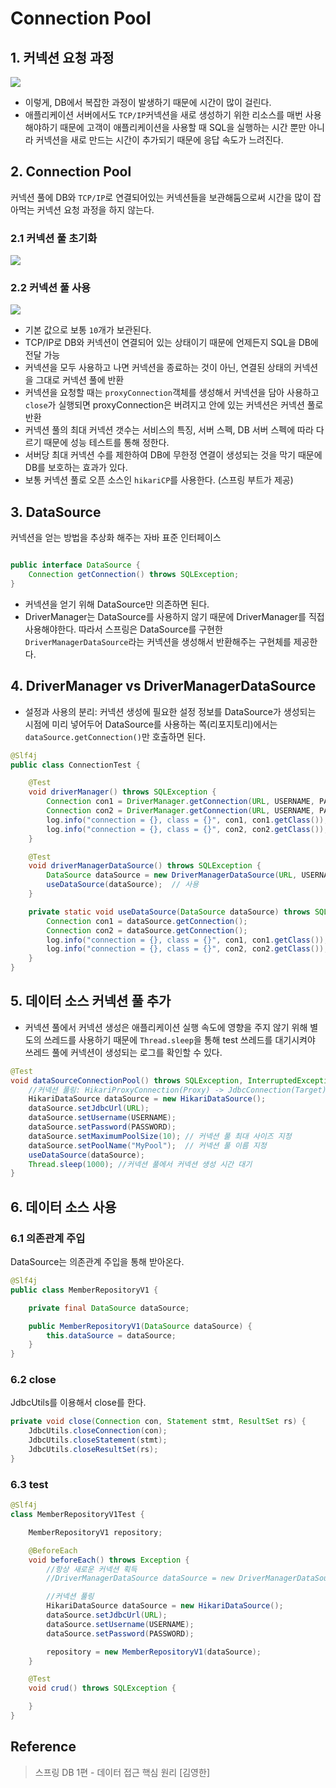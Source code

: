 # Connection Pool

## 1. 커넥션 요청 과정
<img src = "https://user-images.githubusercontent.com/108064146/218515553-e0feb5ea-7eb4-4019-bc07-22fcc16febcb.png">

- 이렇게, DB에서 복잡한 과정이 발생하기 때문에 시간이 많이 걸린다.
- 애플리케이션 서버에서도 `TCP/IP`커넥션을 새로 생성하기 위한 리소스를 매번 사용해야하기 때문에 고객이 애플리케이션을 사용할 때 SQL을 실행하는 시간 뿐만 아니라 커넥션을 새로 만드는 시간이 추가되기 때문에 응답 속도가 느려진다.

## 2. Connection Pool
커넥션 풀에 DB와 `TCP/IP`로 연결되어있는 커넥션들을 보관해둠으로써 시간을 많이 잡아먹는 커넥션 요청 과정을 하지 않는다.

### 2.1 커넥션 풀 초기화
<img src = "https://user-images.githubusercontent.com/108064146/218515013-38fbe7b8-2519-403f-83b4-eec1193aac5f.png">

### 2.2 커넥션 풀 사용
<img src = "https://user-images.githubusercontent.com/108064146/218515870-c06fc5c0-d7e2-40a4-94c8-1ce5788e8373.png">

- 기본 값으로 보통 `10`개가 보관된다.
- TCP/IP로 DB와 커넥션이 연결되어 있는 상태이기 때문에 언제든지 SQL을 DB에 전달 가능
- 커넥션을 모두 사용하고 나면 커넥션을 종료하는 것이 아닌, 연결된 상태의 커넥션을 그대로 커넥션 풀에 반환
- 커넥션을 요청할 때는 `proxyConnection`객체를 생성해서 커넥션을 담아 사용하고 `close`가 실행되면 proxyConnection은 버려지고 안에 있는 커넥션은 커넥션 풀로 반환
- 커넥션 풀의 최대 커넥션 갯수는 서비스의 특징, 서버 스펙, DB 서버 스펙에 따라 다르기 때문에 성능 테스트를 통해 정한다.
- 서버당 최대 커넥션 수를 제한하여 DB에 무한정 연결이 생성되는 것을 막기 때문에 DB를 보호하는 효과가 있다.
- 보통 커넥션 풀로 오픈 소스인 `hikariCP`를 사용한다. (스프링 부트가 제공)

## 3. DataSource
커넥션을 얻는 방법을 추상화 해주는 자바 표준 인터페이스

<img scr = "https://user-images.githubusercontent.com/108064146/218517409-80272d8b-5ed5-47dc-831a-46d283519a16.png">

```java
public interface DataSource {
    Connection getConnection() throws SQLException;
}
```
- 커넥션을 얻기 위해 DataSource만 의존하면 된다.
- DriverManager는 DataSource를 사용하지 않기 때문에 DriverManager를 직접 사용해야한다. 따라서 스프링은 DataSource를 구현한 `DriverManagerDataSource`라는 커넥션을 생성해서 반환해주는 구현체를 제공한다.


## 4. DriverManager vs DriverManagerDataSource
- 설정과 사용의 분리: 커넥션 생성에 필요한 설정 정보를 DataSource가 생성되는 시점에 미리 넣어두어 DataSource를 사용하는 쪽(리포지토리)에서는 `dataSource.getConnection()`만 호출하면 된다.
```java
@Slf4j
public class ConnectionTest {

    @Test
    void driverManager() throws SQLException {
        Connection con1 = DriverManager.getConnection(URL, USERNAME, PASSWORD); // 커넥션 설정과 사용이 동시에 이루어진다.
        Connection con2 = DriverManager.getConnection(URL, USERNAME, PASSWORD);
        log.info("connection = {}, class = {}", con1, con1.getClass());
        log.info("connection = {}, class = {}", con2, con2.getClass());
    }

    @Test
    void driverManagerDataSource() throws SQLException {
        DataSource dataSource = new DriverManagerDataSource(URL, USERNAME, PASSWORD); // 커넥션 설정과 사용이 분리되어 있다.
        useDataSource(dataSource);  // 사용
    }

    private static void useDataSource(DataSource dataSource) throws SQLException {
        Connection con1 = dataSource.getConnection();
        Connection con2 = dataSource.getConnection();
        log.info("connection = {}, class = {}", con1, con1.getClass());
        log.info("connection = {}, class = {}", con2, con2.getClass());
    }
}
```

## 5. 데이터 소스 커넥션 풀 추가
- 커넥션 풀에서 커넥션 생성은 애플리케이션 실행 속도에 영향을 주지 않기 위해 별도의 쓰레드를 사용하기 때문에 `Thread.sleep`을 통해 test 쓰레드를 대기시켜야 쓰레드 풀에 커넥션이 생성되는 로그를 확인할 수 있다.
```java
@Test
void dataSourceConnectionPool() throws SQLException, InterruptedException {
    //커넥션 풀링: HikariProxyConnection(Proxy) -> JdbcConnection(Target) 
    HikariDataSource dataSource = new HikariDataSource(); 
    dataSource.setJdbcUrl(URL);
    dataSource.setUsername(USERNAME);
    dataSource.setPassword(PASSWORD);
    dataSource.setMaximumPoolSize(10); // 커넥션 풀 최대 사이즈 지정
    dataSource.setPoolName("MyPool");  // 커넥션 풀 이름 지정
    useDataSource(dataSource);
    Thread.sleep(1000); //커넥션 풀에서 커넥션 생성 시간 대기
}
```

## 6. 데이터 소스 사용


### 6.1 의존관계 주입
DataSource는 의존관계 주입을 통해 받아온다.
```java
@Slf4j
public class MemberRepositoryV1 {

    private final DataSource dataSource;

    public MemberRepositoryV1(DataSource dataSource) {
        this.dataSource = dataSource;
    }
}
```

### 6.2 close
JdbcUtils를 이용해서 close를 한다.
```java
private void close(Connection con, Statement stmt, ResultSet rs) {
    JdbcUtils.closeConnection(con);
    JdbcUtils.closeStatement(stmt);
    JdbcUtils.closeResultSet(rs);
}
```

### 6.3 test

```java
@Slf4j
class MemberRepositoryV1Test {

    MemberRepositoryV1 repository;

    @BeforeEach
    void beforeEach() throws Exception {
        //항상 새로운 커넥션 획득
        //DriverManagerDataSource dataSource = new DriverManagerDataSource(URL, USERNAME, PASSWORD);

        //커넥션 풀링
        HikariDataSource dataSource = new HikariDataSource();
        dataSource.setJdbcUrl(URL);
        dataSource.setUsername(USERNAME);
        dataSource.setPassword(PASSWORD);

        repository = new MemberRepositoryV1(dataSource);
    }

    @Test
    void crud() throws SQLException {

    }
}
```

## Reference
> 스프링 DB 1편 - 데이터 접근 핵심 원리 [김영한]
